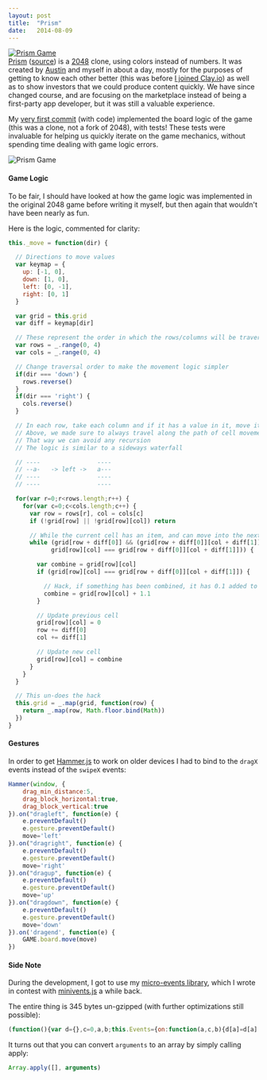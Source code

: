 ```yaml
---
layout: post
title:  "Prism"
date:   2014-08-09
---
```

[![Prism Game](https://raw.githubusercontent.com/Zolmeister/prism/master/images/440x280.png)](http://prism.clay.io/)  
[Prism](http://prism.clay.io/) ([source](https://github.com/Zolmeister/prism)) is a [2048](http://gabrielecirulli.github.io/2048/) clone, using colors instead of numbers.
It was created by [Austin](http://austinhallock.com) and myself in about a day, mostly for the purposes of
getting to know each other better (this was before [I joined Clay.io](/2014/07/cto-cofounder-clay-io.html))
as well as to show investors that we could produce content quickly. We have since
changed course, and are focusing on the marketplace instead of being a first-party app developer,
but it was still a valuable experience.

My [very first commit](https://github.com/Zolmeister/prism/commit/e0f1a8362c268dbc3cdb853c9cead70b5ba6e251) (with code)
implemented the board logic of the game (this was a clone, not a fork of 2048), with tests!
These tests were invaluable for helping us quickly iterate on the game mechanics,
without spending time dealing with game logic errors.

![Prism Game](https://raw.githubusercontent.com/Zolmeister/prism/master/images/screenshot.png)

#### Game Logic
To be fair, I should have looked at how the game logic was implemented in the original 2048 game
before writing it myself, but then again that wouldn't have been nearly as fun.

Here is the logic, commented for clarity:

```js
this._move = function(dir) {

  // Directions to move values
  var keymap = {
    up: [-1, 0],
    down: [1, 0],
    left: [0, -1],
    right: [0, 1]
  }

  var grid = this.grid
  var diff = keymap[dir]

  // These represent the order in which the rows/columns will be traversed
  var rows = _.range(0, 4)
  var cols = _.range(0, 4)

  // Change traversal order to make the movement logic simpler
  if(dir === 'down') {
    rows.reverse()
  }
  if(dir === 'right') {
    cols.reverse()
  }

  // In each row, take each column and if it has a value in it, move it
  // Above, we made sure to always travel along the path of cell movement
  // That way we can avoid any recursion
  // The logic is similar to a sideways waterfall

  // ----                ----
  // --a-   -> left ->   a---
  // ----                ----
  // ----                ----

  for(var r=0;r<rows.length;r++) {
    for(var c=0;c<cols.length;c++) {
      var row = rows[r], col = cols[c]
      if (!grid[row] || !grid[row][col]) return

      // While the current cell has an item, and can move into the next cell
      while (grid[row + diff[0]] && (grid[row + diff[0]][col + diff[1]] === 0 ||
            grid[row][col] === grid[row + diff[0]][col + diff[1]])) {

        var combine = grid[row][col]
        if (grid[row][col] === grid[row + diff[0]][col + diff[1]]) {

          // Hack, if something has been combined, it has 0.1 added to it temporarily
          combine = grid[row][col] + 1.1
        }

        // Update previous cell
        grid[row][col] = 0
        row += diff[0]
        col += diff[1]

        // Update new cell
        grid[row][col] = combine
      }
    }
  }

  // This un-does the hack
  this.grid = _.map(grid, function(row) {
    return _.map(row, Math.floor.bind(Math))
  })
}
```

#### Gestures
In order to get [Hammer.js](http://hammerjs.github.io/) to work on older devices
I had to bind to the `dragX` events instead of the `swipeX` events:

```js
Hammer(window, {
	drag_min_distance:5,
	drag_block_horizontal:true,
	drag_block_vertical:true
}).on("dragleft", function(e) {
	e.preventDefault()
	e.gesture.preventDefault()
	move='left'
}).on("dragright", function(e) {
	e.preventDefault()
	e.gesture.preventDefault()
	move='right'
}).on("dragup", function(e) {
	e.preventDefault()
	e.gesture.preventDefault()
	move='up'
}).on("dragdown", function(e) {
	e.preventDefault()
	e.gesture.preventDefault()
	move='down'
}).on('dragend', function(e) {
	GAME.board.move(move)
})
```

#### Side Note
During the development, I got to use my [micro-events library](https://gist.github.com/Zolmeister/6372840),
which I wrote in contest with [minivents.js](https://github.com/allouis/minivents/issues/2) a while back.

The entire thing is 345 bytes un-gzipped (with further optimizations still possible):

```js
(function(){var d={},c=0,a,b;this.Events={on:function(a,c,b){d[a]=d[a]||[];d[a].push({f:c,c:b})},off:function(b,e){a=d[b]||[];if(!e)return a.length=0;for(c=a.length;0<=--c;)e==a[c].f&&a.splice(c,1)},emit:function(){b=Array.apply([],arguments);a=d[b.shift()]||[];b=b[0]instanceof Array&&b[0]||b;for(c=a.length;0<=--c;)a[c].f.apply(a[c].c,b)}}})()
```

It turns out that you can convert `arguments` to an array by simply calling apply:

```js
Array.apply([], arguments)
```
